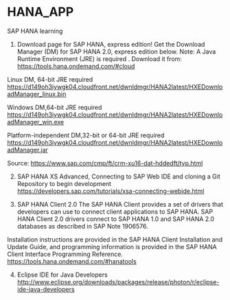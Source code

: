 # HANA_APP
SAP HANA learning


1. Download page for SAP HANA, express edition!
Get the Download Manager (DM) for SAP HANA 2.0, express edition below.
Note: A Java Runtime Environment (JRE) is required . Download it from: https://tools.hana.ondemand.com/#cloud

Linux DM, 64-bit JRE required
https://d149oh3iywgk04.cloudfront.net/dwnldmgr/HANA2latest/HXEDownloadManager_linux.bin

Windows DM,64-bit JRE required
https://d149oh3iywgk04.cloudfront.net/dwnldmgr/HANA2latest/HXEDownloadManager_win.exe

Platform-independent DM,32-bit or 64-bit JRE required
https://d149oh3iywgk04.cloudfront.net/dwnldmgr/HANA2latest/HXEDownloadManager.jar


Source: https://www.sap.com/cmp/ft/crm-xu16-dat-hddedft/typ.html




2. SAP HANA XS Advanced, Connecting to SAP Web IDE and cloning a Git Repository to begin development
https://developers.sap.com/tutorials/xsa-connecting-webide.html



3. SAP HANA Client 2.0
The SAP HANA Client provides a set of drivers that developers can use to connect client applications to SAP HANA. SAP HANA Client 2.0 drivers connect to SAP HANA 1.0 and SAP HANA 2.0 databases as described in SAP Note 1906576.

Installation instructions are provided in the SAP HANA Client Installation and Update Guide, and programming information is provided in the SAP HANA Client Interface Programming Reference.
https://tools.hana.ondemand.com/#hanatools



4. Eclipse IDE for Java Developers
http://www.eclipse.org/downloads/packages/release/photon/r/eclipse-ide-java-developers



